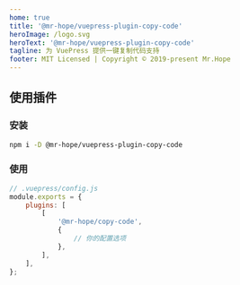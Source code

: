 ```yaml
---
home: true
title: '@mr-hope/vuepress-plugin-copy-code'
heroImage: /logo.svg
heroText: '@mr-hope/vuepress-plugin-copy-code'
tagline: 为 VuePress 提供一键复制代码支持
footer: MIT Licensed | Copyright © 2019-present Mr.Hope
---
```


## 使用插件

### 安装

```bash
npm i -D @mr-hope/vuepress-plugin-copy-code
```

### 使用

```js
// .vuepress/config.js
module.exports = {
    plugins: [
        [
            '@mr-hope/copy-code',
            {
                // 你的配置选项
            },
        ],
    ],
};
```
